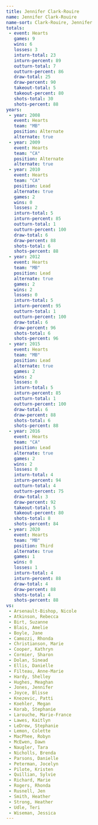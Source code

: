 ```yaml
---
title: Jennifer Clark-Rouire
name: Jennifer Clark-Rouire
name-sort: Clark-Rouire, Jennifer
totals:
 - event: Hearts
   games: 9
   wins: 6
   losses: 3
   inturn-total: 23
   inturn-percent: 89
   outturn-total: 7
   outturn-percent: 86
   draw-total: 25
   draw-percent: 90
   takeout-total: 5
   takeout-percent: 80
   shots-total: 30
   shots-percent: 88
years:
 - year: 2008
   event: Hearts
   team: "MB"
   position: Alternate
   alternate: true
 - year: 2009
   event: Hearts
   team: "CA"
   position: Alternate
   alternate: true
 - year: 2010
   event: Hearts
   team: "CA"
   position: Lead
   alternate: true
   games: 2
   wins: 0
   losses: 2
   inturn-total: 5
   inturn-percent: 85
   outturn-total: 1
   outturn-percent: 100
   draw-total: 6
   draw-percent: 88
   shots-total: 6
   shots-percent: 88
 - year: 2012
   event: Hearts
   team: "MB"
   position: Lead
   alternate: true
   games: 2
   wins: 2
   losses: 0
   inturn-total: 5
   inturn-percent: 95
   outturn-total: 1
   outturn-percent: 100
   draw-total: 6
   draw-percent: 96
   shots-total: 6
   shots-percent: 96
 - year: 2015
   event: Hearts
   team: "MB"
   position: Lead
   alternate: true
   games: 2
   wins: 2
   losses: 0
   inturn-total: 5
   inturn-percent: 85
   outturn-total: 1
   outturn-percent: 100
   draw-total: 6
   draw-percent: 88
   shots-total: 6
   shots-percent: 88
 - year: 2016
   event: Hearts
   team: "CA"
   position: Lead
   alternate: true
   games: 2
   wins: 2
   losses: 0
   inturn-total: 4
   inturn-percent: 94
   outturn-total: 4
   outturn-percent: 75
   draw-total: 3
   draw-percent: 92
   takeout-total: 5
   takeout-percent: 80
   shots-total: 8
   shots-percent: 84
 - year: 2020
   event: Hearts
   team: "MB"
   position: Third
   alternate: true
   games: 1
   wins: 0
   losses: 1
   inturn-total: 4
   inturn-percent: 88
   draw-total: 4
   draw-percent: 88
   shots-total: 4
   shots-percent: 88
vs:
 - Arsenault-Bishop, Nicole
 - Atkinson, Rebecca
 - Birt, Suzanne
 - Blais, Amelie
 - Boyle, Jane
 - Camozzi, Rhonda
 - Christianson, Marie
 - Cooper, Kathryn
 - Cormier, Sharon
 - Dolan, Sinead
 - Ellis, Danielle
 - Filteau, Anne-Marie
 - Hardy, Shelley
 - Hughes, Meaghan
 - Jones, Jennifer
 - Joyce, Blisse
 - Knezevic, Patti
 - Koehler, Megan
 - Korab, Stephanie
 - Larouche, Marie-France
 - Lawes, Kaitlyn
 - LeDrew, Stephanie
 - Lemon, Colette
 - MacPhee, Robyn
 - McEwen, Dawn
 - Naugler, Tara
 - Nicholls, Brenda
 - Parsons, Danielle
 - Peterman, Jocelyn
 - Pilote, Kristen
 - Quillian, Sylvie
 - Richard, Marie
 - Rogers, Rhonda
 - Rusnell, Jen
 - Smith, Heather
 - Strong, Heather
 - Udle, Teri
 - Wiseman, Jessica
---
```

